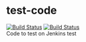 # test-code


[![Build Status](http://power-ci.osuosl.org:8080/buildStatus/icon?job=demo-build&.png)](http://power-ci.osuosl.org:8080/job/demo-build/)
[![Build Status](http://140.211.168.153:8080/job/demo-build/badge/icon)](http://140.211.168.153:8080/job/demo-build)            
Code to test on Jenkins
test

